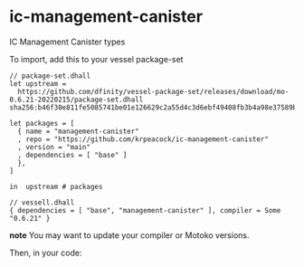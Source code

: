 # ic-management-canister

IC Management Canister types

To import, add this to your vessel package-set

```
// package-set.dhall
let upstream =
  https://github.com/dfinity/vessel-package-set/releases/download/mo-0.6.21-20220215/package-set.dhall sha256:b46f30e811fe5085741be01e126629c2a55d4c3d6ebf49408fb3b4a98e37589b

let packages = [
  { name = "management-canister"
  , repo = "https://github.com/krpeacock/ic-management-canister"
  , version = "main"
  , dependencies = [ "base" ]
  },
]

in  upstream # packages
```

```
// vessell.dhall
{ dependencies = [ "base", "management-canister" ], compiler = Some "0.6.21" }
```

**note**
You may want to update your compiler or Motoko versions.

Then, in your code:
